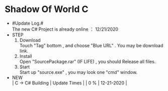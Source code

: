 # Shadow Of World C  
+ #Update Log.#  
  The new C# Project is already online ： 12/21/2020  
+ STEP  
  1. Download  
    Touch "Tag" bottom , and choose "Blue URL" . You may be download link.  
  2. Install   
    Open "SourcePackage.rar" (IF LIFE) , you should Release all files.  
  3. Start  
    Start up "source.exe" , you may look one "cmd" window.     
+ NEW  
| C -> C# Building | Update Times |
|        0 %       |  12-21-2020  |
